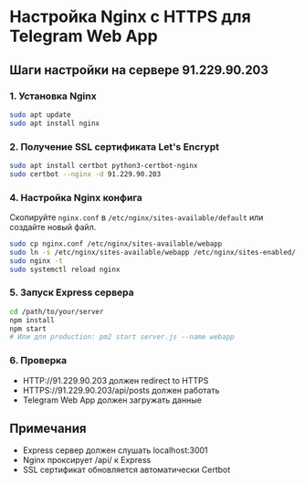 # Настройка Nginx с HTTPS для Telegram Web App

## Шаги настройки на сервере 91.229.90.203

### 1. Установка Nginx
```bash
sudo apt update
sudo apt install nginx
```

### 2. Получение SSL сертификата Let's Encrypt
```bash
sudo apt install certbot python3-certbot-nginx
sudo certbot --nginx -d 91.229.90.203
```

### 4. Настройка Nginx конфига
Скопируйте `nginx.conf` в `/etc/nginx/sites-available/default` или создайте новый файл.

```bash
sudo cp nginx.conf /etc/nginx/sites-available/webapp
sudo ln -s /etc/nginx/sites-available/webapp /etc/nginx/sites-enabled/
sudo nginx -t
sudo systemctl reload nginx
```

### 5. Запуск Express сервера
```bash
cd /path/to/your/server
npm install
npm start
# Или для production: pm2 start server.js --name webapp
```

### 6. Проверка
- HTTP://91.229.90.203 должен redirect to HTTPS
- HTTPS://91.229.90.203/api/posts должен работать
- Telegram Web App должен загружать данные

## Примечания
- Express сервер должен слушать localhost:3001
- Nginx проксирует /api/ к Express
- SSL сертификат обновляется автоматически Certbot